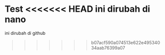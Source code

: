 Test
<<<<<<< HEAD
ini dirubah di nano
=======
ini dirubah di github
>>>>>>> b07acf590a074513e622e49534034aab76399a07
